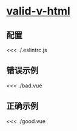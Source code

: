 # [valid-v-html](https://eslint.vuejs.org/rules/valid-v-html.html)

## 配置

<<< ./.eslintrc.js

## 错误示例

<<< ./bad.vue

## 正确示例

<<< ./good.vue
